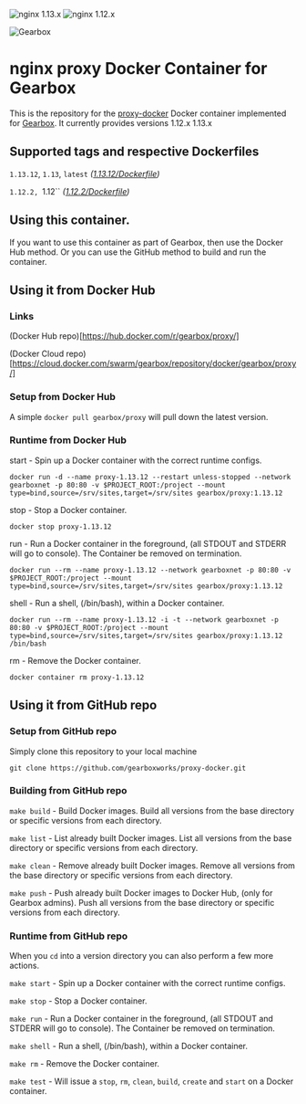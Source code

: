 ![nginx 1.13.x](https://img.shields.io/badge/nginx-1.13.x-green.svg)
![nginx 1.12.x](https://img.shields.io/badge/nginx-1.12.x-green.svg)

![Gearbox](https://github.com/gearboxworks/gearbox.github.io/raw/master/Gearbox-100x.png)


# nginx proxy Docker Container for Gearbox
This is the repository for the [proxy-docker](https://nginx.org/en/) Docker container implemented for [Gearbox](https://github.com/gearboxworks/gearbox).
It currently provides versions 1.12.x 1.13.x


## Supported tags and respective Dockerfiles

`1.13.12`, `1.13`, `latest` _([1.13.12/Dockerfile](https://github.com/gearboxworks/proxy-docker/blob/master/1.13.12/Dockerfile))_

`1.12.2, `1.12`` _([1.12.2/Dockerfile](https://github.com/gearboxworks/proxy-docker/blob/master/1.12.2/Dockerfile))_


## Using this container.
If you want to use this container as part of Gearbox, then use the Docker Hub method.
Or you can use the GitHub method to build and run the container.


## Using it from Docker Hub

### Links
(Docker Hub repo)[https://hub.docker.com/r/gearbox/proxy/]

(Docker Cloud repo)[https://cloud.docker.com/swarm/gearbox/repository/docker/gearbox/proxy/]


### Setup from Docker Hub
A simple `docker pull gearbox/proxy` will pull down the latest version.


### Runtime from Docker Hub
start - Spin up a Docker container with the correct runtime configs.

`docker run -d --name proxy-1.13.12 --restart unless-stopped --network gearboxnet -p 80:80 -v $PROJECT_ROOT:/project --mount type=bind,source=/srv/sites,target=/srv/sites gearbox/proxy:1.13.12`

stop - Stop a Docker container.

`docker stop proxy-1.13.12`

run - Run a Docker container in the foreground, (all STDOUT and STDERR will go to console). The Container be removed on termination.

`docker run --rm --name proxy-1.13.12 --network gearboxnet -p 80:80 -v $PROJECT_ROOT:/project --mount type=bind,source=/srv/sites,target=/srv/sites gearbox/proxy:1.13.12`

shell - Run a shell, (/bin/bash), within a Docker container.

`docker run --rm --name proxy-1.13.12 -i -t --network gearboxnet -p 80:80 -v $PROJECT_ROOT:/project --mount type=bind,source=/srv/sites,target=/srv/sites gearbox/proxy:1.13.12 /bin/bash`

rm - Remove the Docker container.

`docker container rm proxy-1.13.12`


## Using it from GitHub repo

### Setup from GitHub repo
Simply clone this repository to your local machine

`git clone https://github.com/gearboxworks/proxy-docker.git`


### Building from GitHub repo
`make build` - Build Docker images. Build all versions from the base directory or specific versions from each directory.


`make list` - List already built Docker images. List all versions from the base directory or specific versions from each directory.


`make clean` - Remove already built Docker images. Remove all versions from the base directory or specific versions from each directory.


`make push` - Push already built Docker images to Docker Hub, (only for Gearbox admins). Push all versions from the base directory or specific versions from each directory.


### Runtime from GitHub repo
When you `cd` into a version directory you can also perform a few more actions.

`make start` - Spin up a Docker container with the correct runtime configs.


`make stop` - Stop a Docker container.


`make run` - Run a Docker container in the foreground, (all STDOUT and STDERR will go to console). The Container be removed on termination.


`make shell` - Run a shell, (/bin/bash), within a Docker container.


`make rm` - Remove the Docker container.


`make test` - Will issue a `stop`, `rm`, `clean`, `build`, `create` and `start` on a Docker container.


